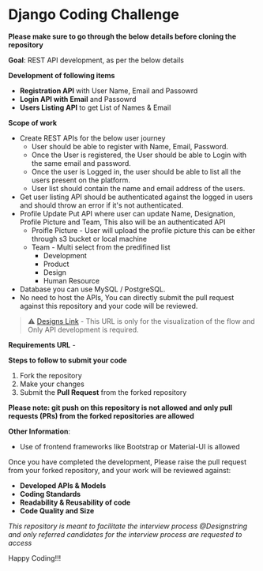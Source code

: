 # Django Coding Challenge

**Please make sure to go through the below details before cloning the repository**

**Goal**: REST API development, as per the below details

**Development of following items**
- **Registration API** with User Name, Email and Passowrd
- **Login API with Email** and Passowrd
- **Users Listing API** to get List of Names & Email

**Scope of work**
- Create REST APIs for the below user journey
    - User should be able to register with Name, Email, Password.
    - Once the User is registered, the User should be able to Login with the same email and password.
    - Once the user is Logged in, the user should be able to list all the users present on the platform.
    - User list should contain the name and email address of the users.
- Get user listing API should be authenticated against the logged in users and should throw an error if it's not authenticated.
- Profile Update Put API where user can update Name,  Designation, Profile Picture and Team, This also will be an authenticated API
    - Proifle Picture - User will upload the profile picture this can be either through s3 bucket or local machine
    - Team - Multi select from the predifined list 
        - Development
        - Product
        - Design
        - Human Resource
- Database you can use MySQL / PostgreSQL.
- No need to host the APIs, You can directly submit the pull request against this repository and your code will be reviewed.

> :warning: [Designs Link](https://www.figma.com/file/2hbi9TlIZdxBB6jycyNWws?node-id=0:1#122675486) - This URL is only for the visualization of the flow and Only API development is required.

**Requirements URL** - 

**Steps to follow to submit your code**
1. Fork the repository
2. Make your changes 
3. Submit the **Pull Request** from the forked repository 


**Please note: git push on this repository is not allowed and only pull requests (PRs) from the forked repositories are allowed**
 
**Other Information**:
- Use of frontend frameworks like Bootstrap or Material-UI is allowed

Once you have completed the development, Please raise the pull request from your forked repository, and your work will be reviewed against:
- **Developed APIs & Models**
- **Coding Standards**
- **Readability & Reusability of code**
- **Code Quality and Size**

_This repository is meant to facilitate the interview process @Designstring and only referred candidates for the interview process are requested to access_

Happy Coding!!!
